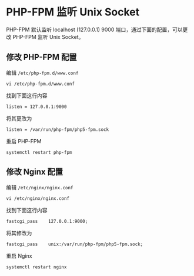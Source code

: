 # PHP-FPM 监听 Unix Socket

PHP-FPM 默认监听 localhost (127.0.0.1)  9000 端口，通过下面的配置，可以更改 PHP-FPM 监听 Unix Socket。

## 修改 PHP-FPM 配置

编辑 `/etc/php-fpm.d/www.conf`

```shell
vi /etc/php-fpm.d/www.conf
```

找到下面这行内容

```
listen = 127.0.0.1:9000
```

将其更改为

```
listen = /var/run/php-fpm/php5-fpm.sock
```

重启 PHP-FPM

```shell
systemctl restart php-fpm
```

## 修改 Nginx 配置

编辑 `/etc/nginx/nginx.conf`

```shell
vi /etc/nginx/nginx.conf
```

找到下面这行内容

```
fastcgi_pass    127.0.0.1:9000;
```

将其修改为

```
fastcgi_pass    unix:/var/run/php-fpm/php5-fpm.sock;
```

重启 Nginx

```shell
systemctl restart nginx
```
